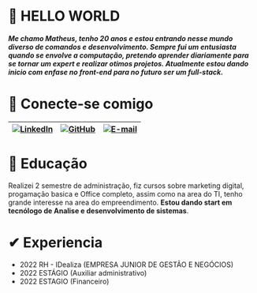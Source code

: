 
 
# 👋 HELLO WORLD


##### Me chamo Matheus, tenho 20 anos e estou entrando nesse mundo diverso de comandos e desenvolvimento. Sempre fui um entusiasta quando se envolve a computação, pretendo aprender diariamente para se tornar um expert e realizar otimos projetos. Atualmente estou dando inicio com enfase no front-end para no futuro ser um full-stack. 

# 📱 Conecte-se comigo 

|[![LinkedIn](https://img.shields.io/badge/LinkedIn-000?style=for-the-badge&logo=linkedin&logoColor=0E76A8)](https://www.linkedin.com/in/matheus-rondon-160221201/) | [![GitHub](https://img.shields.io/badge/GitHbt-000?style=for-the-badge&logo=github&logoColor=white)](https://github.com/matheusrv0) | [![E-mail](https://img.shields.io/badge/-Email-000?style=for-the-badge&logo=microsoft-outlook&logoColor=007BFF)](mailto:rondonfamiliav@gmail.com)
|--|--|--|

# 📝 Educação

Realizei 2 semestre de administração, fiz cursos sobre marketing digital, progamação basica e Office completo, assim como na area do TI, tenho grande interesse na area do empreendimento. **Estou dando start em tecnólogo de Analise e desenvolvimento de sistemas**.

# ✔ Experiencia
- 2022 RH - IDealiza (EMPRESA JUNIOR DE GESTÃO E NEGÓCIOS)
- 2022 ESTÁGIO (Auxiliar administrativo)
- 2022 ESTAGIO (Financeiro)
